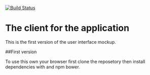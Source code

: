 [![Build Status](https://travis-ci.org/Prks/sdp2_2017.svg?branch=master)](https://travis-ci.org/Prks/sdp2_2017)
# The client for the application
This is the first version of the user interface mockup.

##First version

To use this own your browser first clone the reposetory then install dependencies with and npm bower.
